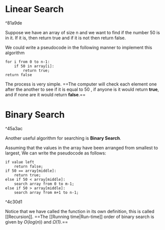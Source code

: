 # Linear Search

^81a9de

Suppose we have an array of size n and we want to find if the number 50 is in it.
If it is, then return true and if it is not then return false.

We could write a pseudocode in the following manner to implement this algorithm
```
for i from 0 to n-1:
	if 50 in array[i]:
		return true;
return false
```
The process is very simple. ==The computer will check each element one after the another to see if it is equal to 50 , if anyone is it would return **true**, and if none are it would return **false**.==

# Binary Search

^45a3ac

Another useful algorithm for searching is **Binary Search**.

Assuming that the values in the array have been arranged from smallest to largest, We can write the pseudocode as follows:
```
if value left
	return false;
if 50 == array[middle]:
	return true;
else if 50 < array[middle]:
	search array from 0 to m-1;
else if 50 > array[middle]:
	search array from m+1 to n-1;
```

^4c30d1

Notice that we have called the function in its own definition, this is called [[Recursion]].
==The [[Running time|Run-time]] order of binary search is given by $O(log(n))$ and $\Omega(1)$.==